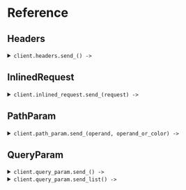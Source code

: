# Reference
## Headers
<details><summary><code>client.headers.send_() -> </code></summary>
<dl>
<dd>

#### 🔌 Usage

<dl>
<dd>

<dl>
<dd>

```ruby
client.headers.send_(
  operand: ,
  maybeOperand: ,
  operandOrColor: 
);
```
</dd>
</dl>
</dd>
</dl>

#### ⚙️ Parameters

<dl>
<dd>

<dl>
<dd>

**operand:** `Seed::Types::Operand` 
    
</dd>
</dl>

<dl>
<dd>

**maybe_operand:** `Seed::Types::Operand` 
    
</dd>
</dl>

<dl>
<dd>

**operand_or_color:** `Seed::Types::ColorOrOperand` 
    
</dd>
</dl>

<dl>
<dd>

**maybe_operand_or_color:** `Seed::Types::ColorOrOperand` 
    
</dd>
</dl>
</dd>
</dl>


</dd>
</dl>
</details>

## InlinedRequest
<details><summary><code>client.inlined_request.send_(request) -> </code></summary>
<dl>
<dd>

#### 🔌 Usage

<dl>
<dd>

<dl>
<dd>

```ruby
client.inlined_request.send_(
  operand: ,
  operandOrColor: 
);
```
</dd>
</dl>
</dd>
</dl>

#### ⚙️ Parameters

<dl>
<dd>

<dl>
<dd>

**operand:** `Seed::Types::Operand` 
    
</dd>
</dl>

<dl>
<dd>

**maybe_operand:** `Seed::Types::Operand` 
    
</dd>
</dl>

<dl>
<dd>

**operand_or_color:** `Seed::Types::ColorOrOperand` 
    
</dd>
</dl>

<dl>
<dd>

**maybe_operand_or_color:** `Seed::Types::ColorOrOperand` 
    
</dd>
</dl>
</dd>
</dl>


</dd>
</dl>
</details>

## PathParam
<details><summary><code>client.path_param.send_(operand, operand_or_color) -> </code></summary>
<dl>
<dd>

#### 🔌 Usage

<dl>
<dd>

<dl>
<dd>

```ruby
client.path_param.send_();
```
</dd>
</dl>
</dd>
</dl>

#### ⚙️ Parameters

<dl>
<dd>

<dl>
<dd>

**operand:** `Seed::Types::Operand` 
    
</dd>
</dl>

<dl>
<dd>

**operand_or_color:** `Seed::Types::ColorOrOperand` 
    
</dd>
</dl>
</dd>
</dl>


</dd>
</dl>
</details>

## QueryParam
<details><summary><code>client.query_param.send_() -> </code></summary>
<dl>
<dd>

#### 🔌 Usage

<dl>
<dd>

<dl>
<dd>

```ruby
client.query_param.send_(
  operand: ,
  operandOrColor: 
);
```
</dd>
</dl>
</dd>
</dl>

#### ⚙️ Parameters

<dl>
<dd>

<dl>
<dd>

**operand:** `Seed::Types::Operand` 
    
</dd>
</dl>

<dl>
<dd>

**maybe_operand:** `Seed::Types::Operand` 
    
</dd>
</dl>

<dl>
<dd>

**operand_or_color:** `Seed::Types::ColorOrOperand` 
    
</dd>
</dl>

<dl>
<dd>

**maybe_operand_or_color:** `Seed::Types::ColorOrOperand` 
    
</dd>
</dl>
</dd>
</dl>


</dd>
</dl>
</details>

<details><summary><code>client.query_param.send_list() -> </code></summary>
<dl>
<dd>

#### 🔌 Usage

<dl>
<dd>

<dl>
<dd>

```ruby
client.query_param.send_list(
  operand: ,
  maybeOperand: ,
  operandOrColor: ,
  maybeOperandOrColor: 
);
```
</dd>
</dl>
</dd>
</dl>

#### ⚙️ Parameters

<dl>
<dd>

<dl>
<dd>

**operand:** `Seed::Types::Operand` 
    
</dd>
</dl>

<dl>
<dd>

**maybe_operand:** `Seed::Types::Operand` 
    
</dd>
</dl>

<dl>
<dd>

**operand_or_color:** `Seed::Types::ColorOrOperand` 
    
</dd>
</dl>

<dl>
<dd>

**maybe_operand_or_color:** `Seed::Types::ColorOrOperand` 
    
</dd>
</dl>
</dd>
</dl>


</dd>
</dl>
</details>
